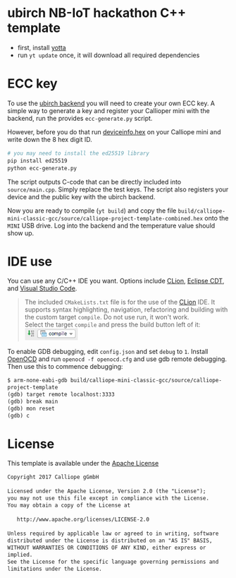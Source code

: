 # ubirch NB-IoT hackathon C++ template

- first, install [yotta](http://docs.yottabuild.org/#installing)
- run `yt update` once, it will download all required dependencies

# ECC key

To use the [ubirch backend](http://ubirch.demo.ubirch.com/) you will need to create
your own ECC key. A simple way to generate a key and register your Callioper mini
with the backend, run the provides `ecc-generate.py` script.

However, before you do that run [deviceinfo.hex](https://raw.githubusercontent.com/ubirch/telekom-nbiot-hackathon-2017/master/deviceinfo.hex)
on your Calliope mini and write down the 8 hex digit ID.

```bash
# you may need to install the ed25519 library
pip install ed25519
python ecc-generate.py
```

The script outputs C-code that can be directly included into `source/main.cpp`. Simply replace
the test keys. The script also registers your device and the public key with the ubirch
backend.

Now you are ready to compile (`yt build`) and copy the file `build/calliope-mini-classic-gcc/source/calliope-project-template-combined.hex`
onto the `MINI` USB drive. Log into the backend and the temperature value should show up.


# IDE use

You can use any C/C++ IDE you want. Options include
[CLion](https://www.jetbrains.com/clion/),
[Eclipse CDT](https://eclipse.org/cdt/), and
[Visual Studio Code](https://code.visualstudio.com/).

> The included `CMakeLists.txt` file is for the use of the
> [CLion](https://www.jetbrains.com/clion/) IDE.
> It supports syntax highlighting, navigation, refactoring and building
> with the custom target `compile`. Do not use run,
> it won't work.
> <br/>
> Select the target `compile` and press the build button left of it:
> ![compile](clion_compile.png)

To enable GDB debugging, edit `config.json` and set `debug` to `1`.
Install [OpenOCD](http://openocd.org/) and run `openocd -f openocd.cfg` and use gdb remote debugging. Then use this
to commence debugging:

```
$ arm-none-eabi-gdb build/calliope-mini-classic-gcc/source/calliope-project-template
(gdb) target remote localhost:3333
(gdb) break main
(gdb) mon reset
(gdb) c
```


# License

This template is available under the [Apache License](LICENSE)

```
Copyright 2017 Calliope gGmbH

Licensed under the Apache License, Version 2.0 (the "License");
you may not use this file except in compliance with the License.
You may obtain a copy of the License at

   http://www.apache.org/licenses/LICENSE-2.0

Unless required by applicable law or agreed to in writing, software
distributed under the License is distributed on an "AS IS" BASIS,
WITHOUT WARRANTIES OR CONDITIONS OF ANY KIND, either express or implied.
See the License for the specific language governing permissions and
limitations under the License.
````



